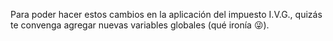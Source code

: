  Para poder hacer estos cambios en la aplicación del impuesto I.V.G., quizás te convenga agregar nuevas variables globales (qué ironía 😜).